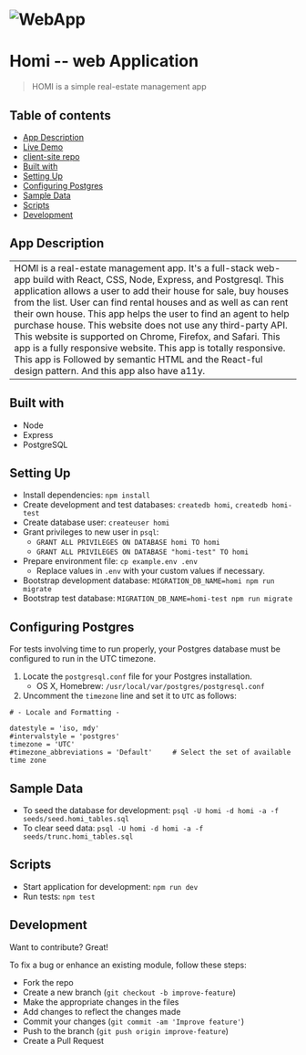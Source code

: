   # ![WebApp](https://max7586.github.io/homi-client/images/demo/landingPage.png)

# Homi -- web Application

> HOMI is a simple real-estate management app

## Table of contents

- [App Description](#app-description)
- [Live Demo](https://homi-client.ahmedmax7586.now.sh)
- [client-site repo](https://github.com/max7586/homi-client)
- [Built with](#built-with)
- [Setting Up](#setting-up)
- [Configuring Postgres](#configuring-postgres)
- [Sample Data](#sample-data)
- [Scripts](#scripts)
- [Development](#development)



## App Description

<table>
<tr>
<td>
  HOMI is a real-estate management app. It's a full-stack web-app build with React, CSS, Node, Express, and Postgresql. This application allows a user to add their house for sale,  buy houses from the list. User can find rental houses and as well as can rent their own house. This app helps the user to find an agent to help purchase house. This website does not use any third-party API. This website is supported on Chrome, Firefox, and Safari. This app is a fully responsive website. This app is totally responsive. This app is Followed by semantic HTML and the React-ful design pattern. And this app also have a11y.


</td>
</tr>
</table>





## Built with

- Node
- Express
- PostgreSQL

## Setting Up

- Install dependencies: `npm install`
- Create development and test databases: `createdb homi`, `createdb homi-test`
- Create database user: `createuser homi`
- Grant privileges to new user in `psql`:
  - `GRANT ALL PRIVILEGES ON DATABASE homi TO homi`
  - `GRANT ALL PRIVILEGES ON DATABASE "homi-test" TO homi`
- Prepare environment file: `cp example.env .env`
  - Replace values in `.env` with your custom values if necessary.
- Bootstrap development database: `MIGRATION_DB_NAME=homi npm run migrate`
- Bootstrap test database: `MIGRATION_DB_NAME=homi-test npm run migrate`

## Configuring Postgres

For tests involving time to run properly, your Postgres database must be configured to run in the UTC timezone.

1. Locate the `postgresql.conf` file for your Postgres installation.
    - OS X, Homebrew: `/usr/local/var/postgres/postgresql.conf`
2. Uncomment the `timezone` line and set it to `UTC` as follows:

```
# - Locale and Formatting -

datestyle = 'iso, mdy'
#intervalstyle = 'postgres'
timezone = 'UTC'
#timezone_abbreviations = 'Default'     # Select the set of available time zone
```

## Sample Data

- To seed the database for development: `psql -U homi -d homi -a -f seeds/seed.homi_tables.sql`
- To clear seed data: `psql -U homi -d homi -a -f seeds/trunc.homi_tables.sql`

## Scripts

- Start application for development: `npm run dev`
- Run tests: `npm test`


## Development

Want to contribute? Great!

To fix a bug or enhance an existing module, follow these steps:

- Fork the repo
- Create a new branch (`git checkout -b improve-feature`)
- Make the appropriate changes in the files
- Add changes to reflect the changes made
- Commit your changes (`git commit -am 'Improve feature'`)
- Push to the branch (`git push origin improve-feature`)
- Create a Pull Request


